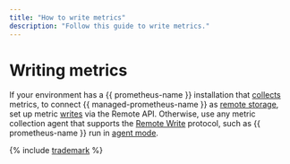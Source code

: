 ```yaml
---
title: "How to write metrics"
description: "Follow this guide to write metrics."
---
```


# Writing metrics

If your environment has a {{ prometheus-name }} installation that [collects](https://prometheus.io/docs/prometheus/latest/configuration/configuration/#scrape_config) metrics, to connect {{ managed-prometheus-name }} as [remote storage](https://prometheus.io/docs/prometheus/latest/storage/#remote-storage-integrations), set up metric [writes](remote-write.md) via the Remote API. Otherwise, use any metric collection agent that supports the [Remote Write](https://prometheus.io/docs/prometheus/latest/configuration/configuration/#remote_write) protocol, such as {{ prometheus-name }} run in [agent mode](https://prometheus.io/docs/prometheus/latest/feature_flags/#prometheus-agent).

{% include [trademark](../../../../_includes/monitoring/trademark.md) %}
